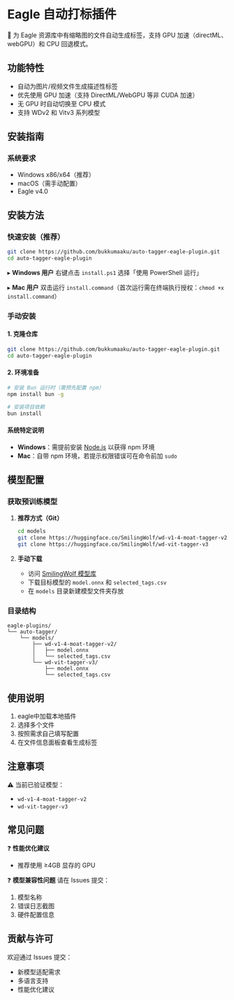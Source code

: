 # Eagle 自动打标插件

📌 为 Eagle 资源库中有缩略图的文件自动生成标签，支持 GPU 加速（directML、webGPU）和 CPU 回退模式。

## 功能特性

-   自动为图片/视频文件生成描述性标签
-   优先使用 GPU 加速（支持 DirectML/WebGPU 等非 CUDA 加速）
-   无 GPU 时自动切换至 CPU 模式
-   支持 WDv2 和 Vitv3 系列模型

## 安装指南

### 系统要求

-   Windows x86/x64（推荐）
-   macOS（需手动配置）
-   Eagle v4.0

## 安装方法

### 快速安装（推荐）

```bash
git clone https://github.com/bukkumaaku/auto-tagger-eagle-plugin.git
cd auto-tagger-eagle-plugin
```

▸ **Windows 用户**
右键点击 `install.ps1` 选择「使用 PowerShell 运行」

▸ **Mac 用户**
双击运行 `install.command`（首次运行需在终端执行授权：`chmod +x install.command`）

### 手动安装

#### 1. 克隆仓库

```bash
git clone https://github.com/bukkumaaku/auto-tagger-eagle-plugin.git
cd auto-tagger-eagle-plugin
```

#### 2. 环境准备

```bash
# 安装 Bun 运行时（需预先配置 npm）
npm install bun -g

# 安装项目依赖
bun install
```

#### 系统特定说明

-   **Windows**：需提前安装 [Node.js](https://nodejs.org) 以获得 npm 环境
-   **Mac**：自带 npm 环境，若提示权限错误可在命令前加 `sudo`

## 模型配置

### 获取预训练模型

1. **推荐方式（Git）**

    ```bash
    cd models
    git clone https://huggingface.co/SmilingWolf/wd-v1-4-moat-tagger-v2
    git clone https://huggingface.co/SmilingWolf/wd-vit-tagger-v3
    ```

2. **手动下载**
    - 访问 [SmilingWolf 模型库](https://huggingface.co/SmilingWolf)
    - 下载目标模型的 `model.onnx` 和 `selected_tags.csv`
    - 在 `models` 目录新建模型文件夹存放

### 目录结构

```
eagle-plugins/
└── auto-tagger/
    └── models/
        ├── wd-v1-4-moat-tagger-v2/
        │   ├── model.onnx
        │   └── selected_tags.csv
        └── wd-vit-tagger-v3/
            ├── model.onnx
            └── selected_tags.csv
```

## 使用说明

1. eagle中加载本地插件
2. 选择多个文件
3. 按照需求自己填写配置
4. 在文件信息面板查看生成标签

## 注意事项

⚠️ 当前已验证模型：

-   `wd-v1-4-moat-tagger-v2`
-   `wd-vit-tagger-v3`

## 常见问题

❓ **性能优化建议**

-   推荐使用 ≥4GB 显存的 GPU

❓ **模型兼容性问题**
请在 Issues 提交：

1. 模型名称
2. 错误日志截图
3. 硬件配置信息

## 贡献与许可

欢迎通过 Issues 提交：

-   新模型适配需求
-   多语言支持
-   性能优化建议
